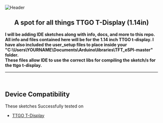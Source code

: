 ![Header](images/.png)
<br>

<div align="center">
  
  ## A spot for all things TTGO T-Display (1.14in)

</div>

<b>I will be adding IDE sketches along with info, docs, and more to this repo. All info and files contained here will be for the 1.14 inch TTGO t-display.
</b>
<b>I have also included the user_setup files to place inside your "C:\Users\YOURNAME\Documents\Arduino\libraries\TFT_eSPI-master" folder. 
<br>
These files allow IDE to use the correct libs for compiling the sketch/s for the ttgo t-display.</b>

<hr>
<br>
  
  ## Device Compatibility

These sketches Successfully tested on
- [TTGO T-Display](https://www.aliexpress.us/item/3256805784238887.html?spm=a2g0o.order_list.order_list_main.17.1ecc1802gBNP2R&gatewayAdapt=glo2usa)
